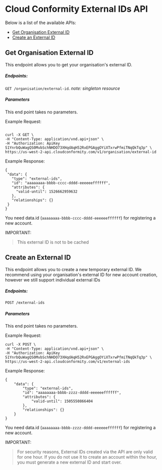 # Cloud Conformity External IDs API

Below is a list of the available APIs: 

- [Get Organisation External ID](#get-organisation-external-id)
- [Create an External ID](#create-an-external-id)


## Get Organisation External ID

This endpoint allows you to get your organisation's external ID.

##### Endpoints: 

`GET /organisation/external-id`. *note: singleton resource*

##### Parameters
This end point takes no parameters.

Example Request: 

```

curl -X GET \
-H "Content-Type: application/vnd.api+json" \
-H "Authorization: ApiKey S1YnrbQuWagQS0MvbSchNHDO73XHqdAqH52RxEPGAggOYiXTxrwPfmiTNqQkTq3p" \
https://us-west-2-api.cloudconformity.com/v1/organisation/external-id
```
Example Response: 

```
{ 
 "data": { 
   "type": "external-ids", 
   "id": "aaaaaaaa-bbbb-cccc-dddd-eeeeeeffffff", 
   "attributes": { 
     "valid-until": 1526662959632 
   }, 
   "relationships": {} 
 } 
}
```
You need data.id (`aaaaaaaa-bbbb-cccc-dddd-eeeeeeffffff`) for registering a new account.

IMPORTANT:  
> This external ID is not to be cached


## Create an External ID

This endpoint allows you to create a new temporary external ID. We recommend using your organisation's external ID for new account creation, however we still support individual external IDs

##### Endpoints: 

`POST /external-ids`

##### Parameters
This end point takes no parameters.

Example Request: 

```
curl -X POST \
-H "Content-Type: application/vnd.api+json" \
-H "Authorization: ApiKey S1YnrbQuWagQS0MvbSchNHDO73XHqdAqH52RxEPGAggOYiXTxrwPfmiTNqQkTq3p" \
https://us-west-2-api.cloudconformity.com/v1/external-ids
```
Example Response: 

```
{
    "data": {
        "type": "external-ids",
        "id": "aaaaaaaa-bbbb-zzzz-dddd-eeeeeeffffff",
        "attributes": {
            "valid-until": 1505550866404
        },
        "relationships": {}
    }
}
```
You need data.id (`aaaaaaaa-bbbb-zzzz-dddd-eeeeeeffffff`) for registering a new account.

IMPORTANT:  
> For security reasons, External IDs created via the API are only valid for one hour. If you do not use it to create an account within the hour, you must generate a new external ID and start over.
